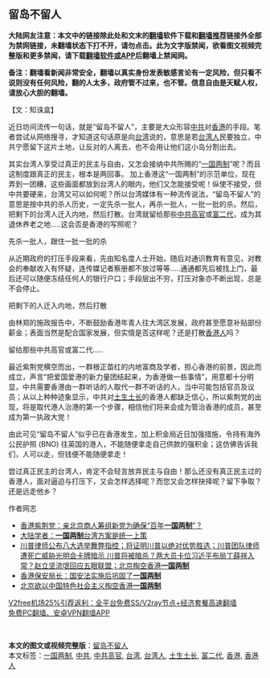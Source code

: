  <h2>留岛不留人</h2> <p class="notice"><b>大陆网友注意：本文中的链接除此处和文末的<a href="https://github.com/bannedbook/fanqiang" >翻墙</a>软件下载和<a href="https://github.com/killgcd/justmysocks/blob/master/README.md">翻墙推荐</a>链接外全部为禁网链接，未翻墙状态下打不开，请勿点击。此为文字版禁闻，欲看图文视频完整版和更多禁闻，请下载<a href="https://github.com/bannedbook/fanqiang">翻墙软件或APP</a>后翻墙上禁闻网。</p><p>备注：翻墙看新闻非常安全，翻墙以真实身份发表敏感言论有一定风险，但只看不说则没有任何风险，翻的人太多，政府管不过来，也不管。信息自由是天赋人权，请放心大胆的翻墙。</b></p>  <div class="entry">  <p>【文：知诛盒】</p> <p>近日坊间流传一句话，就是“留岛不留人”，主要是大众形容<a href="https://www.bannedbook.org/bnews/tag/%e4%b8%ad%e5%85%b1/" class="st_tag internal_tag" rel="tag" title="标签 中共 下的日志">中共</a>对<a href="https://www.bannedbook.org/bnews/tag/%e9%a6%99%e6%b8%af/" class="st_tag internal_tag" rel="tag" title="标签 香港 下的日志">香港</a>的手段。笔者尝试从网络搜寻，才知道这句话原是向<a href="https://www.bannedbook.org/bnews/tag/%e5%8f%b0%e6%b9%be/" class="st_tag internal_tag" rel="tag" title="标签 台湾 下的日志">台湾</a>说的，意思是若<a href="https://www.bannedbook.org/bnews/tag/%E5%8F%B0%E6%B9%BE%E4%BA%BA/" class="st_tag internal_tag" rel="tag" title="标签 台湾人 下的日志">台湾人</a>民要独立，中共宁愿留下这片土地，让反对的人离去，也不会用让他们这小岛分割出去。</p> <p>其实台湾人享受过真正的民主与自由，又怎会接纳中共所赐的“<a href="https://www.bannedbook.org/bnews/tag/%e4%b8%80%e5%9b%bd%e4%b8%a4%e5%88%b6/" class="st_tag internal_tag" rel="tag" title="标签 一国两制 下的日志">一国两制</a>”呢？而且这制度跟真正的民主，根本是两回事。 加上香港这“一国两制”的示范单位，现在弄到一团糟，这些画面都放到台湾人的眼内，他们又怎能接受呢！纵使不接受，但中共要硬来，台湾又可以如何呢？所以台湾媒体有一种流传说法，“留岛不留人”的意思是按中共的杀人历史，一定先杀一批人，再杀一批人，一批一批的杀。然后，把剩下的台湾人迁入内地，然后打散。台湾就留给那些<a href="https://www.bannedbook.org/bnews/tag/%e4%b8%ad%e5%85%b1%e9%ab%98%e5%ae%98/" class="st_tag internal_tag" rel="tag" title="标签 中共高官 下的日志">中共高官</a>或<a href="https://www.bannedbook.org/bnews/tag/%e5%af%8c%e4%ba%8c%e4%bb%a3/" class="st_tag internal_tag" rel="tag" title="标签 富二代 下的日志">富二代</a>，成为其退休养老之地&#8230;..这会否是香港的写照呢？</p> <p>先杀一批人，跟住一批一批的杀</p>  <p>从近期政府的打压手段来看，先由知名度人士开始，随后对通识教育有意见，对教会的奉献收入有怀疑，连传媒记者察册都不放过等等&#8230;..通通都先后被找上门，最后还可以随便冻结任何人的银行户口；手段层出不穷，打压对象亦不断出现，总是不会停止。</p> <p>把剩下的人迁入内地，然后打散</p> <p>由林郑的施政报告中，不断鼓励香港年青人往大湾区发展，政府甚至愿意补贴部份薪金；表面当然是配合国家发展，但实情是否这样呢？还是打散<a href="https://www.bannedbook.org/bnews/tag/%E9%A6%99%E6%B8%AF%E4%BA%BA/" class="st_tag internal_tag" rel="tag" title="标签 香港人 下的日志">香港人</a>吗？</p> <p>留给那些中共高官或富二代&#8230;..</p>  <p>最近紫荆党横空而出，一群根正苗红的内地富商及学者，担心香港的前景，因此而成立，声言“把爱国爱港的新力量团结起来，为香港做一些事情”，用意都十分明显，中共需要香港由一群听话的人取代一群不听话的人，当中可能包括官员及议员；从以上种种迹象显示，中共对<a href="https://www.bannedbook.org/bnews/tag/%E5%9C%9F%E7%94%9F%E5%9C%9F%E9%95%BF/" class="st_tag internal_tag" rel="tag" title="标签 土生土长 下的日志">土生土长</a>的香港人都缺乏信心，所以紫荆党的出现，将是取代港人治港的第一个步骤，相信他们将来会成为管治香港的成员，甚至成为第一执政大党！</p> <p>由此可见“留岛不留人”似乎已在香港发生，加上积金局近日加强措施，令持有海外公民护照 (BNO) 往英国的港人，不能随便拿走自己供款的强积金；这仿佛告诉我们，人可以走，但钱便不能随便拿走！</p> <p>尝过真正民主的台湾人，肯定不会轻言放弃民主与自由！那么还没有真正民主过的香港人，面对逼迫与打压下，又会怎样选择呢？而您又会怎样抉择呢？留下争取？还是远走他乡？</p> <p>作者网志</p>  <ul class='op-related-articles' title='相关阅读'> <li><a href='https://www.bannedbook.org/bnews/baitai/20201221/1452171.html' target='_blank'>香港紫荆党：亲北京商人筹组新党为确保“百年<b>一国两制</b>”？</a></li> <li><a href='https://www.bannedbook.org/bnews/baitai/20201220/1451693.html' target='_blank'>大陆学者：<b>一国两制</b>台湾方案是统一上策</a></li> <li><a href='https://www.bannedbook.org/bnews/bannedvideo/20201120/1434228.html' target='_blank'>川普律师公布八大选举舞弊指控；将证明川普以绝对优势胜选；川普团队律师遭死亡威胁光明会卡牌暗示 川普将被暗杀？两大员卡位习近平布局丁薛祥入常？赵立坚流氓回应五眼联盟；北京掏空香港<b>一国两制</b></a></li> <li><a href='https://www.bannedbook.org/bnews/baitai/20201118/1433051.html' target='_blank'>香港保安局长：国安法实施后巩固了<b>一国两制</b></a></li> <li><a href='https://www.bannedbook.org/bnews/cnnews/hknews/20201118/1432715.html' target='_blank'>北京欲以中国特色社会主义掏空香港<b>一国两制</b></a></li> </ul> <p class="texttj"> <a href="https://www.bannedbook.org/forum23/topic22702.html" target="_blank">V2free机场25%引荐返利：全平台免费SS/V2ray节点+经济套餐高速翻墙</a><br/> <a href="https://github.com/bannedbook/fanqiang/wiki/%E7%A6%81%E9%97%BB%E7%BD%91%E5%AE%89%E5%8D%93%E7%BF%BB%E5%A2%99%E6%96%B0%E9%97%BBAPP" target="_blank">免费PC翻墙、安卓VPN翻墙APP</a></p><p> </p><a name='sharetosocial'></a>       <div><b>本文的图文或视频完整版</b>：<a href='https://www.bannedbook.org/bnews/comments/20201229/1456677.html'>留岛不留人</a></div>  </div><!--END ENTRY--> <div class="postfooter"> <div>本文标签：<a href="https://www.bannedbook.org/bnews/tag/%e4%b8%80%e5%9b%bd%e4%b8%a4%e5%88%b6/" rel="tag">一国两制</a>, <a href="https://www.bannedbook.org/bnews/tag/%e4%b8%ad%e5%85%b1/" rel="tag">中共</a>, <a href="https://www.bannedbook.org/bnews/tag/%e4%b8%ad%e5%85%b1%e9%ab%98%e5%ae%98/" rel="tag">中共高官</a>, <a href="https://www.bannedbook.org/bnews/tag/%e5%8f%b0%e6%b9%be/" rel="tag">台湾</a>, <a href="https://www.bannedbook.org/bnews/tag/%E5%8F%B0%E6%B9%BE%E4%BA%BA/" rel="tag">台湾人</a>, <a href="https://www.bannedbook.org/bnews/tag/%E5%9C%9F%E7%94%9F%E5%9C%9F%E9%95%BF/" rel="tag">土生土长</a>, <a href="https://www.bannedbook.org/bnews/tag/%e5%af%8c%e4%ba%8c%e4%bb%a3/" rel="tag">富二代</a>, <a href="https://www.bannedbook.org/bnews/tag/%e9%a6%99%e6%b8%af/" rel="tag">香港</a>, <a href="https://www.bannedbook.org/bnews/tag/%E9%A6%99%E6%B8%AF%E4%BA%BA/" rel="tag">香港人</a></div>  </div><!--END POSTFOOTER--> 
